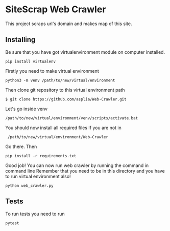# SiteScrap Web Crawler
This project scraps url's domain and makes map of this site.
## Installing
Be sure that you have got virtualenvironment module on computer installed. <br/>
```
pip install virtualenv
```
Firstly you need to make virtual environment
```
python3 -m venv /path/to/new/virtual/environment
```
Then clone git repository to this virtual environment path
```
$ git clone https://github.com/asplia/Web-Crawler.git
```
Let's go inside venv
```
/path/to/new/virtual/environment/venv/scripts/activate.bat
```
You should now install all required files
If you are not in 
```
 /path/to/new/virtual/environment/Web-Crawler
```
Go there.
Then
```
pip install -r requirements.txt
```
Good job! You can now run web crawler by running the command in command line
Remember that you need to be in this directory and you have to run virtual environment also!
```
python web_crawler.py
```

## Tests
To run tests you need to run
```
pytest
```
